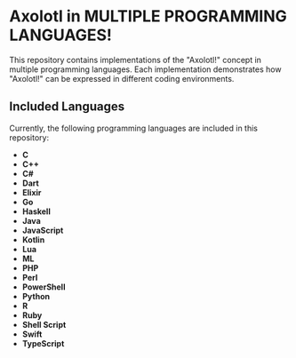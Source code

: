 # Axolotl in MULTIPLE PROGRAMMING LANGUAGES!

This repository contains implementations of the "Axolotl!" concept in multiple programming languages. Each implementation demonstrates how "Axolotl!" can be expressed in different coding environments.

## Included Languages

Currently, the following programming languages are included in this repository:

- **C**
- **C++**
- **C#**
- **Dart**
- **Elixir**
- **Go**
- **Haskell**
- **Java**
- **JavaScript**
- **Kotlin**
- **Lua**
- **ML**
- **PHP**
- **Perl**
- **PowerShell**
- **Python**
- **R**
- **Ruby**
- **Shell Script**
- **Swift**
- **TypeScript**
